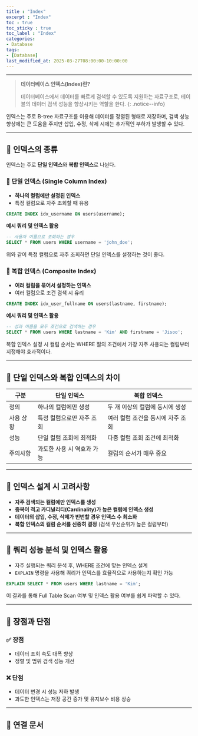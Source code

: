 ```yaml
---
title : "Index"
excerpt : "Index"
toc : true
toc_sticky : true
toc_label : "Index"
categories:
- Database
tags:
- [Database]
last_modified_at: 2025-03-27T08:00:00-10:00:00
---
```

  
---
  
> **데이터베이스 인덱스(Index)란?**  
>
> 데이터베이스에서 데이터를 빠르게 검색할 수 있도록 지원하는 자료구조로, 테이블의 데이터 검색 성능을 향상시키는 역할을 한다. 
{: .notice--info}  

인덱스는 주로 B-tree 자료구조를 이용해 데이터를 정렬된 형태로 저장하며, 검색 성능 향상에는 큰 도움을 주지만 삽입, 수정, 삭제 시에는 추가적인 부하가 발생할 수 있다.

---
  
## 📌 인덱스의 종류

인덱스는 주로 **단일 인덱스**와 **복합 인덱스**로 나뉜다.
  
### 🎯 단일 인덱스 (Single Column Index)

- **하나의 컬럼에만 설정된 인덱스**
- 특정 컬럼으로 자주 조회할 때 유용
  
```sql
CREATE INDEX idx_username ON users(username);
```

**예시 쿼리 및 인덱스 활용**
  
```sql
-- 사용자 이름으로 조회하는 경우
SELECT * FROM users WHERE username = 'john_doe';
```

위와 같이 특정 컬럼으로 자주 조회하면 단일 인덱스를 설정하는 것이 좋다.
  
### 🎯 복합 인덱스 (Composite Index)

- **여러 컬럼을 묶어서 설정하는 인덱스**
- 여러 컬럼으로 조건 검색 시 유리
  
```sql
CREATE INDEX idx_user_fullname ON users(lastname, firstname);
```

**예시 쿼리 및 인덱스 활용**
  
```sql
-- 성과 이름을 모두 조건으로 검색하는 경우
SELECT * FROM users WHERE lastname = 'Kim' AND firstname = 'Jisoo';
```

복합 인덱스 설정 시 컬럼 순서는 WHERE 절의 조건에서 가장 자주 사용되는 컬럼부터 지정해야 효과적이다.

---
  
## 📌 단일 인덱스와 복합 인덱스의 차이

| 구분    | 단일 인덱스          | 복합 인덱스              |
| ----- | --------------- | ------------------- |
| 정의    | 하나의 컬럼에만 생성     | 두 개 이상의 컬럼에 동시에 생성  |
| 사용 상황 | 특정 컬럼으로만 자주 조회  | 여러 컬럼 조건을 동시에 자주 조회 |
| 성능    | 단일 컬럼 조회에 최적화   | 다중 컬럼 조회 조건에 최적화    |
| 주의사항  | 과도한 사용 시 역효과 가능 | 컬럼의 순서가 매우 중요       |

---
  
## 📌 인덱스 설계 시 고려사항

- **자주 검색되는 컬럼에만 인덱스를 생성**
- ****중복이 적고 카디널리티(Cardinality)가 높은 컬럼에 인덱스 생성****
- **데이터의 삽입, 수정, 삭제가 빈번할 경우 인덱스 수 최소화**
- **복합 인덱스의 컬럼 순서를 신중히 결정** (검색 우선순위가 높은 컬럼부터)

---
  
## 📌 쿼리 성능 분석 및 인덱스 활용

- 자주 실행되는 쿼리 분석 후, WHERE 조건에 맞는 인덱스 설계
- `EXPLAIN` 명령을 사용해 쿼리가 인덱스를 효율적으로 사용하는지 확인 가능
  
```sql
EXPLAIN SELECT * FROM users WHERE lastname = 'Kim';
```

이 결과를 통해 Full Table Scan 여부 및 인덱스 활용 여부를 쉽게 파악할 수 있다.

---
  
## 📌 장점과 단점
  
### ✅ 장점
- 데이터 조회 속도 대폭 향상
- 정렬 및 범위 검색 성능 개선
  
### ❌ 단점
- 데이터 변경 시 성능 저하 발생
- 과도한 인덱스는 저장 공간 증가 및 유지보수 비용 상승

---
  
## 📌 연결 문서
